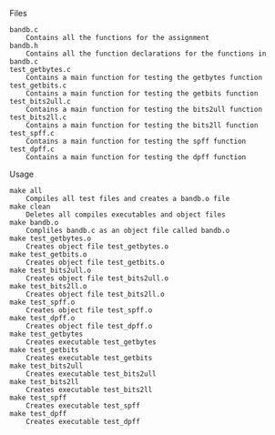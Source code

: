 Files

    bandb.c
        Contains all the functions for the assignment
    bandb.h
        Contains all the function declarations for the functions in bandb.c
    test_getbytes.c
        Contains a main function for testing the getbytes function
    test_getbits.c
        Contains a main function for testing the getbits function
    test_bits2ull.c
        Contains a main function for testing the bits2ull function
    test_bits2ll.c
        Contains a main function for testing the bits2ll function
    test_spff.c
        Contains a main function for testing the spff function
    test_dpff.c
        Contains a main function for testing the dpff function

Usage

    make all
        Compiles all test files and creates a bandb.o file
    make clean
        Deletes all compiles executables and object files
    make bandb.o
        Compliles bandb.c as an object file called bandb.o
    make test_getbytes.o
        Creates object file test_getbytes.o
    make test_getbits.o
        Creates object file test_getbits.o
    make test_bits2ull.o
        Creates object file test_bits2ull.o
    make test_bits2ll.o
        Creates object file test_bits2ll.o
    make test_spff.o
        Creates object file test_spff.o
    make test_dpff.o
        Creates object file test_dpff.o
    make test_getbytes
        Creates executable test_getbytes
    make test_getbits
        Creates executable test_getbits
    make test_bits2ull
        Creates executable test_bits2ull
    make test_bits2ll
        Creates executable test_bits2ll
    make test_spff
        Creates executable test_spff
    make test_dpff
        Creates executable test_dpff
